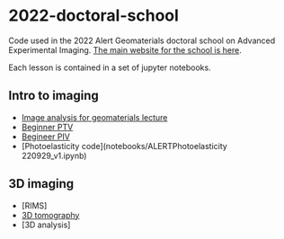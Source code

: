 # 2022-doctoral-school
Code used in the 2022 Alert Geomaterials doctoral school on Advanced Experimental Imaging. [The main website for the school is here](https://alertgeomaterials.eu/presentations-of-the-alert-doctoral-school-2022/).

Each lesson is contained in a set of jupyter notebooks.

## Intro to imaging
- [Image analysis for geomaterials lecture](notebooks/Image_analysis_for_geomaterials.ipynb)
- [Beginner PTV](notebooks/Beginner_PTV.ipynb)
- [Begineer PIV](notebooks/Beginner_PIV.ipynb)
- [Photoelasticity code](notebooks/ALERTPhotoelasticity 220929_v1.ipynb)

## 3D imaging
- [RIMS] 
- [3D tomography](notebooks/3D_tomography.ipynb)
- [3D analysis]
